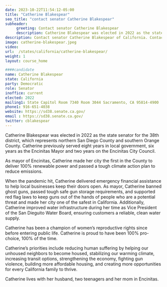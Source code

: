 ```yaml
---
date: 2023-10-22T11:54:12-05:00
title: "Catherine Blakespear"
seo_title: "contact senator Catherine Blakespear"
subheader:
     greeting: Contact senator Catherine Blakespear
     description: Catherine Blakespear was elected in 2022 as the state senator for the 38th district, which represents northern San Diego County and southern Orange County. Catherine previously served eight years in local government, six years as the Encinitas Mayor and two years on the Encinitas City Council.
description: Contact senator Catherine Blakespear of California. Contact information for Catherine Blakespear includes email address, phone number, and mailing address.
image: catherine-blakespear.jpeg
video:
url:  /states/california/catherine-blakespear/
weight: 1
layout: course_home

####candidate
name: Catherine Blakespear
state: California
party: Democratic
role: Senator
inoffice: current
elected: 2022
mailing1: State Capitol Room 7340 Room 3044 Sacramento, CA 95814-4900
phone1: 916-651-4038
website: https://sd38.senate.ca.gov/
email : https://sd38.senate.ca.gov/
twitter: cblakespear
---
```


Catherine Blakespear was elected in 2022 as the state senator for the 38th district, which represents northern San Diego County and southern Orange County. Catherine previously served eight years in local government, six years as the Encinitas Mayor and two years on the Encinitas City Council.

As mayor of Encinitas, Catherine made her city the first in the County to deliver 100% renewable power and passed a tough climate action plan to reduce emissions.

When the pandemic hit, Catherine delivered emergency financial assistance to help local businesses keep their doors open. As mayor, Catherine banned ghost guns, passed tough safe gun storage requirements, and supported red flag laws to keep guns out of the hands of people who are a potential threat and made her city one of the safest in California. Additionally, Catherine improved water infrastructure during her time as Vice President of the San Dieguito Water Board, ensuring customers a reliable, clean water supply.

Catherine has been a champion of women’s reproductive rights since before entering public life.  Catherine is proud to have been 100% pro-choice, 100% of the time.

Catherine’s priorities include reducing human suffering by helping our unhoused neighbors to become housed, stabilizing our warming climate, increasing transit options, strengthening the economy, fighting gun violence, building more affordable housing, and creating more opportunities for every California family to thrive.

Catherine lives with her husband, two teenagers and her mom in Encinitas.
